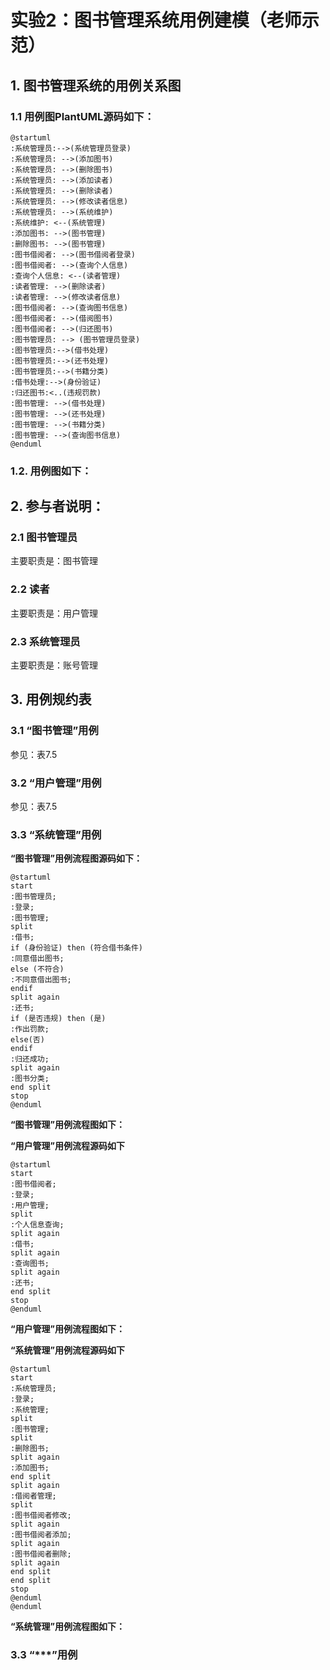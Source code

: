 # 实验2：图书管理系统用例建模（老师示范）

## 1. 图书管理系统的用例关系图

### 1.1 用例图PlantUML源码如下：

``` 
@startuml
:系统管理员:-->(系统管理员登录)
:系统管理员: -->(添加图书)
:系统管理员: -->(删除图书)
:系统管理员: -->(添加读者)
:系统管理员: -->(删除读者)
:系统管理员: -->(修改读者信息)
:系统管理员: -->(系统维护)
:系统维护: <--(系统管理)
:添加图书: -->(图书管理)
:删除图书: -->(图书管理)
:图书借阅者: -->(图书借阅者登录)
:图书借阅者: -->(查询个人信息)
:查询个人信息: <--(读者管理)
:读者管理: -->(删除读者)
:读者管理: -->(修改读者信息)
:图书借阅者: -->(查询图书信息)
:图书借阅者: -->(借阅图书)
:图书借阅者: -->(归还图书)
:图书管理员: --> (图书管理员登录)
:图书管理员:-->(借书处理)
:图书管理员:-->(还书处理)
:图书管理员:-->(书籍分类)
:借书处理:-->(身份验证)
:归还图书:<..(违规罚款)
:图书管理: -->(借书处理)
:图书管理: -->(还书处理)
:图书管理: -->(书籍分类)
:图书管理: -->(查询图书信息)
@enduml
```


### 1.2. 用例图如下：


## 2. 参与者说明：

###     2.1 图书管理员

主要职责是：图书管理

###     2.2 读者

主要职责是：用户管理

###     2.3 系统管理员
    
主要职责是：账号管理

##     3. 用例规约表

###     3.1 “图书管理”用例

参见：表7.5

###     3.2 “用户管理”用例

参见：表7.5

###     3.3 “系统管理”用例

**“图书管理”用例流程图源码如下：**
``` 
@startuml
start
:图书管理员;
:登录;
:图书管理;
split
:借书;
if (身份验证) then (符合借书条件)
:同意借出图书;
else (不符合)
:不同意借出图书;
endif
split again
:还书;
if (是否违规) then (是)
:作出罚款;
else(否)
endif
:归还成功;
split again
:图书分类;
end split
stop
@enduml
```

**“图书管理”用例流程图如下：**

**“用户管理”用例流程源码如下**
```
@startuml
start
:图书借阅者;
:登录;
:用户管理;
split
:个人信息查询;
split again
:借书;
split again
:查询图书;
split again
:还书;
end split
stop
@enduml
```
**“用户管理”用例流程图如下：**

**“系统管理”用例流程源码如下**
```
@startuml
start
:系统管理员;
:登录;
:系统管理;
split
:图书管理;
split
:删除图书;
split again
:添加图书;
end split
split again
:借阅者管理;
split
:图书借阅者修改;
split again
:图书借阅者添加;
split again
:图书借阅者删除;
split again
end split
end split
stop
@enduml
@enduml
```
**“系统管理”用例流程图如下：**

###     3.3 “***”用例
